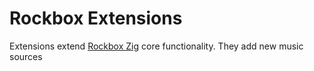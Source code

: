 # Rockbox Extensions

Extensions extend [Rockbox Zig](https://github.com/tsirysndr/rockbox-zig) core functionality. They add new music sources
